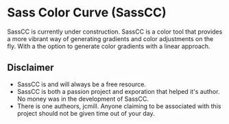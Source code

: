 # Sass Color Curve (SassCC)

SassCC is currently under construction. SassCC is a color tool that provides a more vibrant way of generating gradients and color adjustments on the fly. With a the option to generate color gradients with a linear approach.

## Disclaimer
* SassCC is and will always be a free resource.
* SassCC is both a passion project and exporation that helped it's author. No money was in the development of SassCC.
* There is one autheors, jcmill. Anyone claiming to be associated with this project should not be given time out of your day.